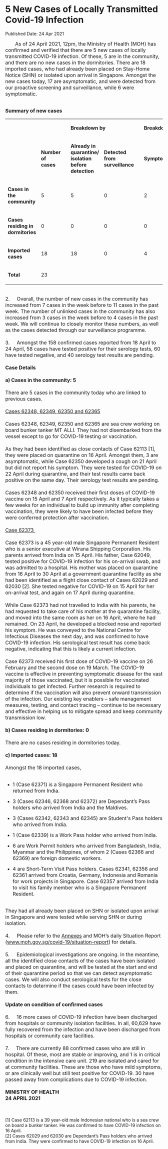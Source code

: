 <html>
    <meta http-equiv="Content-Type" content="text/html; charset=utf-8"/>
    <meta charset="utf-8"/>
    <title>5 New Cases of Locally Transmitted Covid-19 Infection </title>
    <body><h1>5 New Cases of Locally Transmitted Covid-19 Infection </h1>
    <p>Published Date: 24 Apr 2021</p> <span style="font-size: 16px;">&nbsp; &nbsp; &nbsp; &nbsp;As of 24 April 2021, 12pm, the Ministry of Health (MOH) has confirmed and verified that there are 5 new cases of locally transmitted COVID-19 infection. Of these, 5 are in the community, and there are no new cases in the dormitories. There are 18 imported cases, who had already been placed on Stay-Home Notice (SHN) or isolated upon arrival in Singapore. Amongst the new cases today, 17 are asymptomatic, and were detected from our proactive screening and surveillance, while 6 were symptomatic.&nbsp;&nbsp;<br><br></span><p dir="ltr"><span style="font-size: 16px;"><strong>Summary of new cases</strong></span></p><div dir="ltr" align="left"><table><span style="font-size: 16px;"><strong><colgroup><col width="129"><col width="60"><col width="16"><col width="96"><col width="96"><col width="16"><col width="96"><col width="96"></colgroup></strong></span><tbody><tr><td><span style="font-size: 16px;"><strong><br></strong></span></td><td><span style="font-size: 16px;"><strong><br></strong></span></td><td><span style="font-size: 16px;"><strong><br></strong></span></td><td colspan="2"><p dir="ltr"><span style="font-size: 16px;"><strong>Breakdown by</strong></span></p></td><td><span style="font-size: 16px;"><strong><br></strong></span></td><td colspan="2"><p dir="ltr"><span style="font-size: 16px;"><strong>Breakdown by</strong></span></p></td></tr><tr><td><span style="font-size: 16px;"><strong><br></strong></span></td><td><p dir="ltr"><span style="font-size: 16px;"><strong>Number of cases</strong></span></p></td><td><span style="font-size: 16px;"><strong><br></strong></span></td><td><p dir="ltr"><span style="font-size: 16px;"><strong>Already in quarantine/ isolation before detection</strong></span></p></td><td><p dir="ltr"><span style="font-size: 16px;"><strong>Detected from surveillance</strong></span></p></td><td><span style="font-size: 16px;"><strong><br></strong></span></td><td><p dir="ltr"><span style="font-size: 16px;"><strong>Symptomatic</strong></span></p></td><td><p dir="ltr"><span style="font-size: 16px;"><strong>Asymptomatic</strong></span></p></td></tr><tr><td><p dir="ltr"><span style="font-size: 16px;"><strong>Cases in the community</strong></span></p></td><td><p dir="ltr"><span style="font-size: 16px;">5</span></p></td><td><span style="font-size: 16px;"><br></span></td><td><p dir="ltr"><span style="font-size: 16px;">5</span></p></td><td><p dir="ltr"><span style="font-size: 16px;">0</span></p></td><td><span style="font-size: 16px;"><br></span></td><td><p dir="ltr"><span style="font-size: 16px;">2</span></p></td><td><p dir="ltr"><span style="font-size: 16px;">3</span></p></td></tr><tr><td><p dir="ltr"><span style="font-size: 16px;"><strong>Cases residing in dormitories</strong></span></p></td><td><p dir="ltr"><span style="font-size: 16px;">0</span></p></td><td><span style="font-size: 16px;"><br></span></td><td><p dir="ltr"><span style="font-size: 16px;">0</span></p></td><td><p dir="ltr"><span style="font-size: 16px;">0</span></p></td><td><span style="font-size: 16px;"><br></span></td><td><p dir="ltr"><span style="font-size: 16px;">0</span></p></td><td><p dir="ltr"><span style="font-size: 16px;">0</span></p></td></tr><tr><td><p dir="ltr"><span style="font-size: 16px;"><strong>Imported cases</strong></span></p></td><td><p dir="ltr"><span style="font-size: 16px;">18</span></p></td><td><span style="font-size: 16px;"><br></span></td><td><p dir="ltr"><span style="font-size: 16px;">18</span></p></td><td><p dir="ltr"><span style="font-size: 16px;">0</span></p></td><td><span style="font-size: 16px;"><br></span></td><td><p dir="ltr"><span style="font-size: 16px;">4</span></p></td><td><p dir="ltr"><span style="font-size: 16px;">14</span></p></td></tr><tr><td><p dir="ltr"><span style="font-size: 16px;"><strong>Total</strong></span></p></td><td><p dir="ltr"><span style="font-size: 16px;">23</span></p></td><td><span style="font-size: 16px;"><br></span></td><td><span style="font-size: 16px;"><br></span></td><td><span style="font-size: 16px;"><br></span></td><td><span style="font-size: 16px;"><br></span></td><td><span style="font-size: 16px;"><br></span></td><td><span style="font-size: 16px;"><br></span></td></tr></tbody></table><span style="font-size: 16px;"><br>2.&nbsp; &nbsp; &nbsp;Overall, the number of new cases in the community has increased from 7 cases in the week before to 11 cases in the past week. The number of unlinked cases in the community has also increased from 3 cases in the week before to 4 cases in the past week. We will continue to closely monitor these numbers, as well as the cases detected through our surveillance programme.<br><br>3.&nbsp; &nbsp; &nbsp;Amongst the 158 confirmed cases reported from 18 April to 24 April, 58 cases have tested positive for their serology tests, 60 have tested negative, and 40 serology test results are pending.<br><strong><br>Case Details</strong><br><br><strong>a) Cases in the community: 5</strong><br><br>There are 5 cases in the community today who are linked to previous cases.&nbsp;<br><span style="text-decoration: underline;"><br>Cases 62348, 62349, 62350 and 62365</span><br><br>Cases 62348, 62349, 62350 and 62365 are sea crew working on board bunker tanker MT ALLI. They had not disembarked from the vessel except to go for COVID-19 testing or vaccination.<br><br>As they had been identified as close contacts of Case 62113 [1], they were placed on quarantine on 16 April. Amongst them, 3 are asymptomatic, while Case 62350 developed a cough on 21 April but did not report his symptom. They were tested for COVID-19 on 22 April during quarantine, and their test results came back positive on the same day. Their serology test results are pending.&nbsp;<br><br>Cases 62348 and 62350 received their first doses of COVID-19 vaccine on 15 April and 7 April respectively. As it typically takes a few weeks for an individual to build up immunity after completing vaccination, they were likely to have been infected before they were conferred protection after vaccination.<br><br><span style="text-decoration: underline;">Case 62373&nbsp;</span><br><br>Case 62373 is a 45 year-old male Singapore Permanent Resident who is a senior executive at Wirana Shipping Corporation. His parents arrived from India on 15 April. His father, Case 62049, tested positive for COVID-19 infection for his on-arrival swab, and was admitted to a hospital. His mother was placed on quarantine from 16 April to 30 April at a government quarantine facility as she had been identified as a flight close contact of Cases 62029 and 62030 [2]. She tested negative for COVID-19 on 15 April for her on-arrival test, and again on 17 April during quarantine.&nbsp;<br><br>While Case 62373 had not travelled to India with his parents, he had requested to take care of his mother at the quarantine facility, and moved into the same room as her on 16 April, where he had remained. On 23 April, he developed a blocked nose and reported his symptom. He was conveyed to the National Centre for Infectious Diseases the next day, and was confirmed to have COVID-19 infection. His serological test result has come back negative, indicating that this is likely a current infection.<br><br>Case 62373 received his first dose of COVID-19 vaccine on 26 February and the second dose on 19 March. The COVID-19 vaccine is effective in preventing symptomatic disease for the vast majority of those vaccinated, but it is possible for vaccinated individuals to get infected. Further research is required to determine if the vaccination will also prevent onward transmission of the infection. Our existing key enablers – safe management measures, testing, and contact tracing – continue to be necessary and effective in helping us to mitigate spread and keep community transmission low.&nbsp;<br><strong><br>b) Cases residing in dormitories: 0</strong><br><br>There are no cases residing in dormitories today.&nbsp;<br><br><strong>c) Imported cases: 18</strong><br><br>Amongst the 18 imported cases,&nbsp;<br><br></span><ul><li dir="ltr" aria-level="1"><p dir="ltr" role="presentation"><span style="font-size: 16px;">1 (Case 62371) is a Singapore Permanent Resident who returned from India.</span></p></li><li dir="ltr" aria-level="1"><p dir="ltr" role="presentation"><span style="font-size: 16px;">3 (Cases 62346, 62368 and 62372) are Dependant’s Pass holders who arrived from India and the Maldives.</span></p></li><li dir="ltr" aria-level="1"><p dir="ltr" role="presentation"><span style="font-size: 16px;">3 (Cases 62342, 62343 and 62345) are Student's Pass holders who arrived from India.</span></p></li><li dir="ltr" aria-level="1"><p dir="ltr" role="presentation"><span style="font-size: 16px;">1 (Case 62339) is a Work Pass holder who arrived from India.</span></p></li><li dir="ltr" aria-level="1"><p dir="ltr" role="presentation"><span style="font-size: 16px;">6 are Work Permit holders who arrived from Bangladesh, India, Myanmar and the Philippines, of whom 2 (Cases 62366 and 62369) are foreign domestic workers.</span></p></li><li dir="ltr" aria-level="1"><p dir="ltr" role="presentation"><span style="font-size: 16px;">4 are Short-Term Visit Pass holders. Cases 62341, 62356 and 62361 arrived from Croatia, Germany, Indonesia and Romania for work projects in Singapore. Case 62357 arrived from India to visit his family member who is a Singapore Permanent Resident. </span></p></li></ul><span style="font-size: 16px;"><br>They had all already been placed on SHN or isolated upon arrival in Singapore and were tested while serving SHN or during isolation.&nbsp;<br><br>4.&nbsp; &nbsp; &nbsp;Please refer to the <a href="/docs/librariesprovider5/pressroom/press-releases/annexes-(5).pdf?sfvrsn=5701add7_0" title="Annexes">Annexes</a>&nbsp;and MOH’s daily Situation Report (<a href="http://www.moh.gov.sg/covid-19/situation-report" title="" class="" target="">www.moh.gov.sg/covid-19/situation-report</a>) for details.&nbsp;<br><br>5.&nbsp; &nbsp; &nbsp;Epidemiological investigations are ongoing. In the meantime, all the identified close contacts of the cases have been isolated and placed on quarantine, and will be tested at the start and end of their quarantine period so that we can detect asymptomatic cases. We will also conduct serological tests for the close contacts to determine if the cases could have been infected by them.&nbsp;<br><br><strong>Update on condition of confirmed cases</strong><br><br>6.&nbsp; &nbsp; &nbsp;16 more cases of COVID-19 infection have been discharged from hospitals or community isolation facilities. In all, 60,629 have fully recovered from the infection and have been discharged from hospitals or community care facilities.&nbsp;<br><br>7.&nbsp; &nbsp; &nbsp;There are currently 88 confirmed cases who are still in hospital. Of these, most are stable or improving, and 1 is in critical condition in the intensive care unit. 219 are isolated and cared for at community facilities. These are those who have mild symptoms, or are clinically well but still test positive for COVID-19. 30 have passed away from complications due to COVID-19 infection.&nbsp;<br><br></span><strong><span style="font-size: 16px;">MINISTRY OF HEALTH<br>24 APRIL 2021</span><br><br></strong><br><br>[1] Case 62113 is a 39 year-old male Indonesian national who is a sea crew on board a bunker tanker. He was confirmed to have COVID-19 infection on 16 April.<br><div>[2]&nbsp;Cases 62029 and 62030 are Dependant’s Pass holders who arrived from India. They were confirmed to have COVID-19 infection on 16 April.</div><br><div><br></div></div></body>
</html>